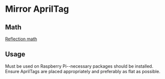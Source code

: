 # Mirror AprilTag
## Math
[Reflection math](https://www.notion.so/Math-22deaa20ce228076a596c81a2cd9d186?source=copy_link)
## Usage
Must be used on Raspberry Pi--necessary packages should be installed. Ensure AprilTags are placed appropriately and preferably as flat as possible.